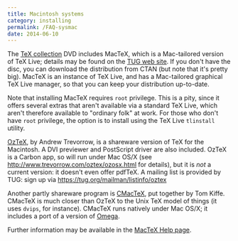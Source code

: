 ```yaml
---
title: Macintosh systems
category: installing
permalink: /FAQ-sysmac
date: 2014-06-10
---
```


The [TeX collection](FAQ-CD) DVD includes MacTeX,
which is a Mac-tailored version of TeX&nbsp;Live; details may be found on
the [TUG web site](https://tug.org/mactex).  If you don't
have the disc, you can download the distribution from CTAN (but
note that it's pretty big).  MacTeX is an instance of TeX&nbsp;Live,
and has a Mac-tailored graphical TeX&nbsp;Live manager, so that you can
keep your distribution up-to-date.

Note that installing MacTeX requires `root` privilege.  This
is a pity, since it offers several extras that aren't available via a
standard TeX&nbsp;Live, which aren't therefore available to "ordinary
folk" at work.  For those who don't have `root` privilege, the
option is to install using the TeX&nbsp;Live `tlinstall` utility.

[OzTeX](http://www.trevorrow.com/oztex/), by Andrew Trevorrow,
is a shareware version of TeX for the Macintosh.  A DVI
previewer and PostScript driver are also included.
OzTeX is a Carbon app, so will run under Mac OS/X (see
<http://www.trevorrow.com/oztex/ozosx.html> for details), but it
is _not_ a current version: it doesn't even offer pdfTeX.  A
mailing list is provided by TUG: sign up via
<https://tug.org/mailman/listinfo/oztex>

Another partly shareware program is
[CMacTeX](http://www.kiffe.com/cmactex.html), put together by
Tom Kiffe.  CMacTeX is much closer than OzTeX to the Unix TeX
model of things (it uses `dvips`, for instance).  CMacTeX
runs natively under Mac OS/X; it includes a port of a version of
[Omega](FAQ-omegaleph).

 Further information may be available in the 
 [MacTeX Help page](http://www.tug.org/mactex/gettinghelp.html).


